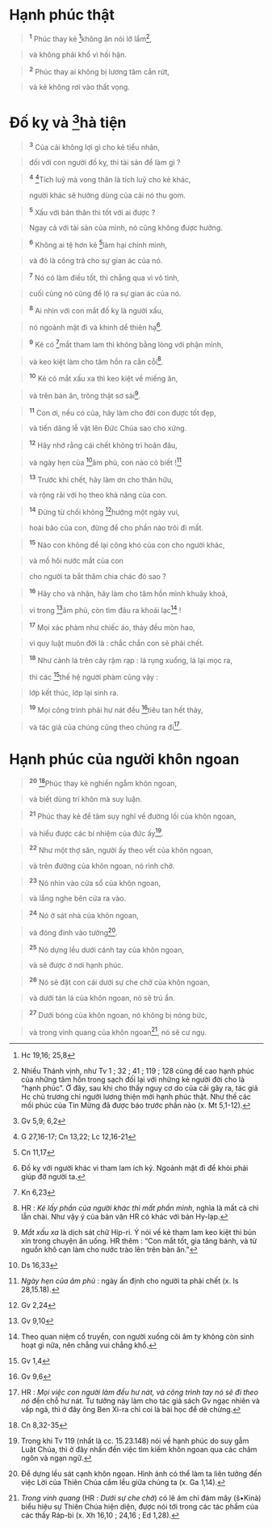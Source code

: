 # Hạnh phúc thật

> <sup><b>1</b></sup> Phúc thay kẻ [^1@-a5b63b94-ead2-4fe5-8729-c4e20082fad9]không ăn nói lỡ lầm[^1-a5b63b94-ead2-4fe5-8729-c4e20082fad9],
>


> và không phải khổ vì hối hận.
>


> <sup><b>2</b></sup> Phúc thay ai không bị lương tâm cắn rứt,
>


> và kẻ không rơi vào thất vọng.
>


# Đố kỵ và [^2@-a5b63b94-ead2-4fe5-8729-c4e20082fad9]hà tiện

> <sup><b>3</b></sup> Của cải không lợi gì cho kẻ tiểu nhân,
>


> đối với con người đố kỵ, thì tài sản để làm gì ?
>


> <sup><b>4</b></sup> [^3@-a5b63b94-ead2-4fe5-8729-c4e20082fad9]Tích luỹ mà vong thân là tích luỹ cho kẻ khác,
>


> người khác sẽ hưởng dùng của cải nó thu gom.
>


> <sup><b>5</b></sup> Xấu với bản thân thì tốt với ai được ?
>


> Ngay cả với tài sản của mình, nó cũng không được hưởng.
>


> <sup><b>6</b></sup> Không ai tệ hơn kẻ [^4@-a5b63b94-ead2-4fe5-8729-c4e20082fad9]làm hại chính mình,
>


> và đó là công trả cho sự gian ác của nó.
>


> <sup><b>7</b></sup> Nó có làm điều tốt, thì chẳng qua vì vô tình,
>


> cuối cùng nó cũng để lộ ra sự gian ác của nó.
>


> <sup><b>8</b></sup> Ai nhìn với con mắt đố kỵ là người xấu,
>


> nó ngoảnh mặt đi và khinh dể thiên hạ[^2-a5b63b94-ead2-4fe5-8729-c4e20082fad9].
>


> <sup><b>9</b></sup> Kẻ có [^5@-a5b63b94-ead2-4fe5-8729-c4e20082fad9]mắt tham lam thì không bằng lòng với phận mình,
>


> và keo kiệt làm cho tâm hồn ra cằn cỗi[^3-a5b63b94-ead2-4fe5-8729-c4e20082fad9].
>


> <sup><b>10</b></sup> Kẻ có mắt xấu xa thì keo kiệt về miếng ăn,
>


> và trên bàn ăn, trông thật sơ sài[^4-a5b63b94-ead2-4fe5-8729-c4e20082fad9].
>


> <sup><b>11</b></sup> Con ơi, nếu có của, hãy làm cho đời con được tốt đẹp,
>


> và tiến dâng lễ vật lên Đức Chúa sao cho xứng.
>


> <sup><b>12</b></sup> Hãy nhớ rằng cái chết không trì hoãn đâu,
>


> và ngày hẹn của [^6@-a5b63b94-ead2-4fe5-8729-c4e20082fad9]âm phủ, con nào có biết ![^5-a5b63b94-ead2-4fe5-8729-c4e20082fad9]
>


> <sup><b>13</b></sup> Trước khi chết, hãy làm ơn cho thân hữu,
>


> và rộng rãi với họ theo khả năng của con.
>


> <sup><b>14</b></sup> Đừng từ chối không [^7@-a5b63b94-ead2-4fe5-8729-c4e20082fad9]hưởng một ngày vui,
>


> hoài bão của con, đừng để cho phần nào trôi đi mất.
>


> <sup><b>15</b></sup> Nào con không để lại công khó của con cho người khác,
>


> và mồ hôi nước mắt của con
>


> cho người ta bắt thăm chia chác đó sao ?
>


> <sup><b>16</b></sup> Hãy cho và nhận, hãy làm cho tâm hồn mình khuây khoả,
>


> vì trong [^8@-a5b63b94-ead2-4fe5-8729-c4e20082fad9]âm phủ, còn tìm đâu ra khoái lạc[^6-a5b63b94-ead2-4fe5-8729-c4e20082fad9] !
>


> <sup><b>17</b></sup> Mọi xác phàm như chiếc áo, thảy đều mòn hao,
>


> vì quy luật muôn đời là : chắc chắn con sẽ phải chết.
>


> <sup><b>18</b></sup> Như cành lá trên cây rậm rạp : lá rụng xuống, lá lại mọc ra,
>


> thì các [^9@-a5b63b94-ead2-4fe5-8729-c4e20082fad9]thế hệ người phàm cũng vậy :
>


> lớp kết thúc, lớp lại sinh ra.
>


> <sup><b>19</b></sup> Mọi công trình phải hư nát đều [^10@-a5b63b94-ead2-4fe5-8729-c4e20082fad9]tiêu tan hết thảy,
>


> và tác giả của chúng cũng theo chúng ra đi[^7-a5b63b94-ead2-4fe5-8729-c4e20082fad9].
>


# Hạnh phúc của người khôn ngoan

> <sup><b>20</b></sup> [^11@-a5b63b94-ead2-4fe5-8729-c4e20082fad9]Phúc thay kẻ nghiền ngẫm khôn ngoan,
>


> và biết dùng trí khôn mà suy luận.
>


> <sup><b>21</b></sup> Phúc thay kẻ để tâm suy nghĩ về đường lối của khôn ngoan,
>


> và hiểu được các bí nhiệm của đức ấy[^8-a5b63b94-ead2-4fe5-8729-c4e20082fad9].
>


> <sup><b>22</b></sup> Như một thợ săn, người ấy theo vết của khôn ngoan,
>


> và trên đường của khôn ngoan, nó rình chờ.
>


> <sup><b>23</b></sup> Nó nhìn vào cửa sổ của khôn ngoan,
>


> và lắng nghe bên cửa ra vào.
>


> <sup><b>24</b></sup> Nó ở sát nhà của khôn ngoan,
>


> và đóng đinh vào tường[^9-a5b63b94-ead2-4fe5-8729-c4e20082fad9].
>


> <sup><b>25</b></sup> Nó dựng lều dưới cánh tay của khôn ngoan,
>


> và sẽ được ở nơi hạnh phúc.
>


> <sup><b>26</b></sup> Nó sẽ đặt con cái dưới sự che chở của khôn ngoan,
>


> và dưới tán lá của khôn ngoan, nó sẽ trú ẩn.
>


> <sup><b>27</b></sup> Dưới bóng của khôn ngoan, nó không bị nóng bức,
>


> và trong vinh quang của khôn ngoan[^10-a5b63b94-ead2-4fe5-8729-c4e20082fad9], nó sẽ cư ngụ.
>

[^1-a5b63b94-ead2-4fe5-8729-c4e20082fad9]: Nhiều Thánh vịnh, như Tv 1 ; 32 ; 41 ; 119 ; 128 cũng đề cao hạnh phúc của những tâm hồn trong sạch đối lại với những kẻ người đời cho là “hạnh phúc”. Ở đây, sau khi cho thấy nguy cơ do của cải gây ra, tác giả Hc chủ trương chỉ người lương thiện mới hạnh phúc thật. Như thế các mối phúc của Tin Mừng đã được báo trước phần nào (x. Mt 5,1-12).
[^2-a5b63b94-ead2-4fe5-8729-c4e20082fad9]: Đố kỵ với người khác vì tham lam ích kỷ. Ngoảnh mặt đi để khỏi phải giúp đỡ người ta.
[^3-a5b63b94-ead2-4fe5-8729-c4e20082fad9]: HR : *Kẻ lấy phần của người khác thì mất phần mình*, nghĩa là mất cả chì lẫn chài. Như vậy ý của bản văn HR có khác với bản Hy-lạp.
[^4-a5b63b94-ead2-4fe5-8729-c4e20082fad9]: *Mắt xấu xa* là dịch sát chữ Híp-ri. Ý nói về kẻ tham lam keo kiệt thì bủn xỉn trong chuyện ăn uống. HR thêm : “Con mắt tốt, gia tăng bánh, và từ nguồn khô cạn làm cho nước trào lên trên bàn ăn.”
[^5-a5b63b94-ead2-4fe5-8729-c4e20082fad9]: *Ngày hẹn của âm phủ* : ngày ấn định cho người ta phải chết (x. Is 28,15.18).
[^6-a5b63b94-ead2-4fe5-8729-c4e20082fad9]: Theo quan niệm cổ truyền, con người xuống cõi âm ty không còn sinh hoạt gì nữa, nên chẳng vui chẳng khổ.
[^7-a5b63b94-ead2-4fe5-8729-c4e20082fad9]: HR : *Mọi việc con người làm đều hư nát, và công trình tay nó sẽ đi theo nó* đến chỗ hư nát. Tư tưởng này làm cho tác giả sách Gv ngạc nhiên và vấp ngã, thì ở đây ông Ben Xi-ra chỉ coi là bài học để dè chừng.
[^8-a5b63b94-ead2-4fe5-8729-c4e20082fad9]: Trong khi Tv 119 (nhất là cc. 15.23.148) nói về hạnh phúc do suy gẫm Luật Chúa, thì ở đây nhấn đến việc tìm kiếm khôn ngoan qua các châm ngôn và ngạn ngữ.
[^9-a5b63b94-ead2-4fe5-8729-c4e20082fad9]: Để dựng lều sát cạnh khôn ngoan. Hình ảnh có thể làm ta liên tưởng đến việc Lời của Thiên Chúa cắm lều giữa chúng ta (x. Ga 1,14).
[^10-a5b63b94-ead2-4fe5-8729-c4e20082fad9]: *Trong vinh quang* (HR : *Dưới sự che chở*) có lẽ ám chỉ đám mây (š•Kinà) biểu hiệu sự Thiên Chúa hiện diện, được nói tới trong các tác phẩm của các thầy Ráp-bi (x. Xh 16,10 ; 24,16 ; Ed 1,28).
[^1@-a5b63b94-ead2-4fe5-8729-c4e20082fad9]: Hc 19,16; 25,8
[^2@-a5b63b94-ead2-4fe5-8729-c4e20082fad9]: Gv 5,9; 6,2
[^3@-a5b63b94-ead2-4fe5-8729-c4e20082fad9]: G 27,16-17; Cn 13,22; Lc 12,16-21
[^4@-a5b63b94-ead2-4fe5-8729-c4e20082fad9]: Cn 11,17
[^5@-a5b63b94-ead2-4fe5-8729-c4e20082fad9]: Kn 6,23
[^6@-a5b63b94-ead2-4fe5-8729-c4e20082fad9]: Ds 16,33
[^7@-a5b63b94-ead2-4fe5-8729-c4e20082fad9]: Gv 2,24
[^8@-a5b63b94-ead2-4fe5-8729-c4e20082fad9]: Gv 9,10
[^9@-a5b63b94-ead2-4fe5-8729-c4e20082fad9]: Gv 1,4
[^10@-a5b63b94-ead2-4fe5-8729-c4e20082fad9]: Gv 9,6
[^11@-a5b63b94-ead2-4fe5-8729-c4e20082fad9]: Cn 8,32-35
